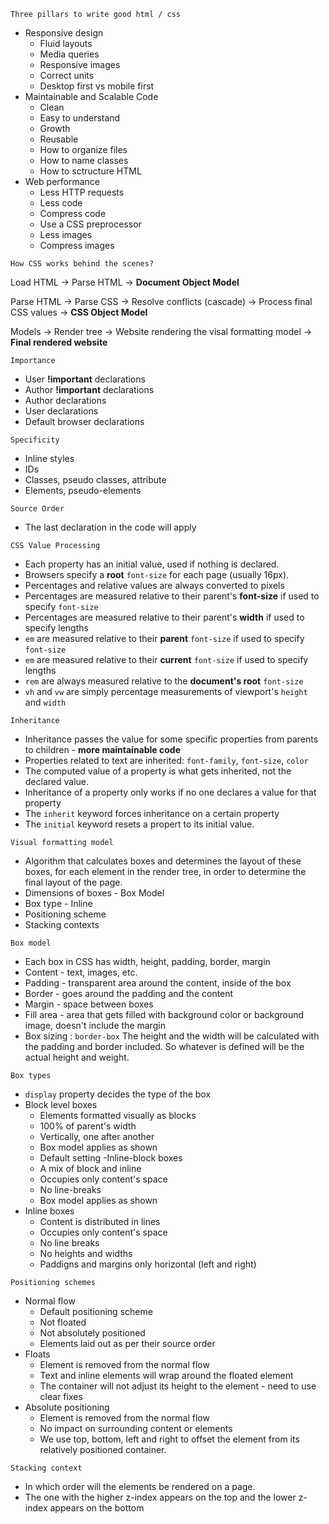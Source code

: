 `Three pillars to write good html / css`
- Responsive design
    - Fluid layouts
    - Media queries
    - Responsive images
    - Correct units
    - Desktop first vs mobile first
- Maintainable and Scalable Code
    - Clean
    - Easy to understand
    - Growth
    - Reusable
    - How to organize files
    - How to name classes
    - How to sctructure HTML
- Web performance
    - Less HTTP requests
    - Less code
    - Compress code
    - Use a CSS preprocessor
    - Less images
    - Compress images

`How CSS works behind the scenes?`

Load HTML -> Parse HTML -> **Document Object Model**

Parse HTML -> Parse CSS -> Resolve conflicts (cascade) -> Process final CSS values -> **CSS Object Model**

Models -> Render tree -> Website rendering the visal formatting model -> **Final rendered website**

`Importance` 
- User **!important** declarations
- Author **!important** declarations
- Author declarations
- User declarations
- Default browser declarations

`Specificity`
- Inline styles
- IDs
- Classes, pseudo classes, attribute
- Elements, pseudo-elements

`Source Order`
- The last declaration in the code will apply

`CSS Value Processing`
- Each property has an initial value, used if nothing is declared.
- Browsers specify a **root** `font-size` for each page (usually 16px).
- Percentages and relative values are always converted to pixels
- Percentages are measured relative to their parent's **font-size** if used to specify `font-size`
- Percentages are measured relative to their parent's **width** if used to specify lengths
- `em` are measured relative to their **parent** `font-size` if used to specify `font-size`
- `em` are measured relative to their **current** `font-size` if used to specify lengths
- `rem` are always measured relative to the **document's root** `font-size`
- `vh` and `vw` are simply percentage measurements of viewport's `height` and `width`

`Inheritance`
- Inheritance passes the value for some specific properties from parents to children - **more maintainable code**
- Properties related to text are inherited: `font-family`, `font-size`, `color`
- The computed value of a property is what gets inherited, not the declared value.
- Inheritance of a property only works if no one declares a value for that property
- The `inherit` keyword forces inheritance on a certain property
- The `initial` keyword resets a propert to its initial value.

`Visual formatting model`
- Algorithm that calculates boxes and determines the layout of these boxes, for each element in the render tree, in order to determine the final layout of the page.
- Dimensions of boxes - Box Model
- Box type - Inline
- Positioning scheme
- Stacking contexts

`Box model`
- Each box in CSS has width, height, padding, border, margin
- Content - text, images, etc. 
- Padding - transparent area around the content, inside of the box
- Border - goes around the padding and the content
- Margin - space between boxes
- Fill area - area that gets filled with background color or background image, doesn't include the margin
- Box sizing : `border-box` The height and the width will be calculated with the padding and border included. So whatever is defined will be the actual height and weight.

`Box types`
- `display` property decides the type of the box
- Block level boxes
    - Elements formatted visually as blocks
    - 100% of parent's width
    - Vertically, one after another
    - Box model applies as shown
    - Default setting
-Inline-block boxes
    - A mix of block and inline
    - Occupies only content's space
    - No line-breaks
    - Box model applies as shown 
- Inline boxes
    - Content is distributed in lines
    - Occupies only content's space
    - No line breaks
    - No heights and widths
    - Paddigns and margins only horizontal (left and right)

`Positioning schemes`
- Normal flow
    - Default positioning scheme
    - Not floated
    - Not absolutely positioned
    - Elements laid out as per their source order
- Floats
    - Element is removed from the normal flow
    - Text and inline elements will wrap around the floated element
    - The container will not adjust its height to the element - need to use clear fixes
- Absolute positioning
    - Element is removed from the normal flow
    - No impact on surrounding content or elements
    - We use top, bottom, left and right to offset the element from its relatively positioned container.

`Stacking context`
- In which order will the elements be rendered on a page.
- The one with the higher z-index appears on the top and the lower z-index appears on the bottom




